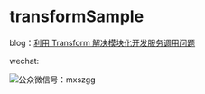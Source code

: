 # transformSample

blog：[利用 Transform 解决模块化开发服务调用问题](https://juejin.im/post/5bb723036fb9a05d082a3688)

wechat:

![公众微信号：mxszgg](https://user-gold-cdn.xitu.io/2018/8/27/1657883691bf9418?w=258&h=258&f=jpeg&s=22156
)
